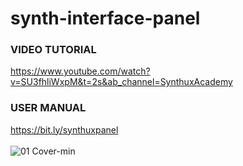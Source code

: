 # synth-interface-panel

### VIDEO TUTORIAL <br>
https://www.youtube.com/watch?v=SU3fhliWxpM&t=2s&ab_channel=SynthuxAcademy

### USER MANUAL <br>
https://bit.ly/synthuxpanel<br>
<br>
![01 Cover-min](https://github.com/Synthux-Academy/synth-interface-panel/assets/91409567/97c48dc8-26ad-4031-87a4-152ce2014852)
